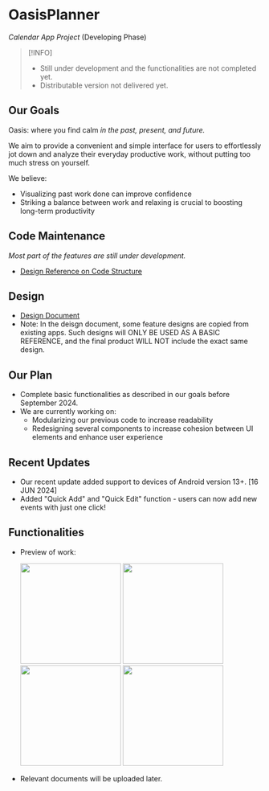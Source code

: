 # OasisPlanner 
_Calendar App Project_ (Developing Phase)

> [!INFO]
> * Still under development and the functionalities are not completed yet.
> * Distributable version not delivered yet.

## Our Goals

Oasis: where you find calm _in the past, present, and future._

We aim to provide a convenient and simple interface for users to effortlessly jot down and analyze their everyday productive work, without putting too much stress on yourself. 

We believe:
- Visualizing past work done can improve confidence
- Striking a balance between work and relaxing is crucial to boosting long-term productivity

## Code Maintenance
_Most part of the features are still under development._
- [Design Reference on Code Structure](markdowns/code_structure.md)

## Design
- [Design Document](markdowns/first_draft_design_doc.png)
- Note: In the deisgn document, some feature designs are copied from existing apps. Such designs will ONLY BE USED AS A BASIC REFERENCE, and the final product WILL NOT include the exact same design.

## Our Plan
- Complete basic functionalities as described in our goals before September 2024.
- We are currently working on:
  - Modularizing our previous code to increase readability
  - Redesigning several components to increase cohesion between UI elements and enhance user experience

## Recent Updates
- Our recent update added support to devices of Android version 13+. [16 JUN 2024]
- Added "Quick Add" and "Quick Edit" function - users can now add new events with just one click!

## Functionalities
- Preview of work:

  <img src="https://github.com/ash3327/ash3327/assets/86100752/3548ccde-c41b-440f-af3d-4f35303066e4" width=200/>
  <img src="https://github.com/ash3327/ash3327/assets/86100752/73996de9-525e-4c91-a27d-f76b8054de93" width=200/>
  <img src="https://github.com/ash3327/ash3327/assets/86100752/43f12dbf-4ab5-45ec-9f50-6086b3f7e601" width=200/>
  <img src="https://github.com/ash3327/ash3327/assets/86100752/82471662-dfac-44f0-bbc5-c06190d2a21e" width=200/>


- Relevant documents will be uploaded later.
